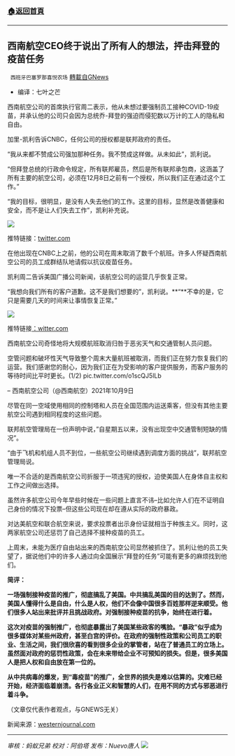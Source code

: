 ###  [:house:返回首頁](https://github.com/ourhimalayas/txt)
---


## 西南航空CEO终于说出了所有人的想法，抨击拜登的疫苗任务
` 西班牙巴塞罗那喜悦农场` [轉載自GNews](https://gnews.org/zh-hans/1592052/)

- 编译：七叶之芒


西南航空公司的首席执行官周二表示，他从未想过要强制员工接种COVID-19疫苗，并承认他的公司只会因为总统乔-拜登的强迫而侵犯数以万计的工人的隐私和自由。

加里-凯利告诉CNBC，任何公司的授权都是联邦政府的责任。

“我从来都不赞成公司强加那种任务。我不赞成这样做。从未如此”，凯利说。

“但拜登总统的行政命令规定，所有联邦雇员，然后是所有联邦承包商，这涵盖了所有主要的航空公司，必须在12月8日之前有一个授权，所以我们正在通过这个工作。”

“我的目标，很明显，是没有人失去他们的工作。这里的目标，显然是改善健康和安全，而不是让人们失去工作”，凯利补充说。

![](https://assets.gnews.org/wp-content/uploads/2021/10/image-237.png)

推特链接：[twitter.com](https://twitter.com/tomselliott/status/1447924663372427288?ref_src=twsrc%5Etfw%7Ctwcamp%5Etweetembed%7Ctwterm%5E1447924663372427288%7Ctwgr%5E%7Ctwcon%5Es1_c10&amp;ref_url=https%3A%2F%2Fwww.westernjournal.com%2Fsouthwest-ceo-finally-says-thinking-bashes-bidens-vaccine-mandate%2F)

在他出现在CNBC上之前，他的公司在周末取消了数千个航班。许多人怀疑西南航空公司的员工成群结队地请假以抗议疫苗任务。

凯利周二告诉美国广播公司新闻，该航空公司的运营几乎恢复正常。

“我想向我们所有的客户道歉。这不是我们想要的”，凯利说。**“**不幸的是，它只是需要几天的时间来让事情恢复正常。”

![](https://assets.gnews.org/wp-content/uploads/2021/10/image-238.png)

推特链接[：witter.com](https://twitter.com/GMA/status/1447883747152613381?ref_src=twsrc%5Etfw%7Ctwcamp%5Etweetembed%7Ctwterm%5E1447883747152613381%7Ctwgr%5E%7Ctwcon%5Es1_c10&amp;ref_url=https%3A%2F%2Fwww.westernjournal.com%2Fsouthwest-ceo-finally-says-thinking-bashes-bidens-vaccine-mandate%2F)

西南航空公司奇怪地将大规模航班取消归咎于恶劣天气和交通管制人员问题。

空管问题和破坏性天气导致整个周末大量航班被取消，而我们正在努力恢复我们的运营。我们感谢您的耐心，因为我们正在为受影响的客户提供服务，而客户服务的等待时间比平时更长。(1/2) pic.twitter.com/o1scQJ5lLb

– 西南航空公司（@西南航空）2021年10月9日

尽管在同一空域使用相同的控制塔和人员在全国范围内运送乘客，但没有其他主要航空公司遇到相同程度的这些问题。

联邦航空管理局在一份声明中说，”自星期五以来，没有出现空中交通管制短缺的情况”。

“由于飞机和机组人员不到位，一些航空公司继续遇到调度方面的挑战”，联邦航空管理局说。

唯一不合适的是西南航空公司折服于一项违宪的授权，迫使美国人在身体自主权和工作之间做出选择。

虽然许多航空公司今年早些时候在一些问题上直言不讳–比如允许人们在不证明自己身份的情况下投票–但这些公司现在却在遵从实际的政府暴政。

对达美航空和联合航空来说，要求投票者出示身份证就相当于种族主义。同时，这两家航空公司还惩罚了自己选择不接种疫苗的员工。

上周末，未能为医疗自由站出来的西南航空公司显然被抓住了。凯利让他的员工失望了，据说他们中的许多人通过向全国展示“拜登的任务”可能有更多的麻烦找到他们。

**简评：**

**一场强制接种疫苗的推广，彻底搞乱了美国。中共搞乱美国的目的达到了。然而，美国人懂得什么是自由，什么是人权，他们不会像中国很多百姓那样逆来顺受。他们很多人站出来批评并且挑战政府。对强制接种疫苗的抗争，始终在进行着。**

**这次对疫苗的强制推广，也彻底暴露出了美国某些政客的嘴脸。“暴政”似乎成为很多媒体对某些州政府，甚至白宫的评价。在政府的强制性政策和公司员工的职业、生活之间，我们很欣喜的看到很多企业的掌管者，站在了普通员工的立场上。虽然面对政府的惩罚性政策，会在未来带给企业不可预知的损失。但是，很多美国人是把人权和自由放在第一位的。**

**从中共病毒的爆发，到“毒疫苗”的推广，全世界的损失是难以估算的。灾难已经开始，经济面临着崩溃。各行各业正义和智慧的人们，在用不同的方式与邪恶进行着斗争。**

（文章仅代表作者观点，与GNEWS无关）

新闻来源：[westernjournal.com](https://www.westernjournal.com/southwest-ceo-finally-says-thinking-bashes-bidens-vaccine-mandate/)

* * *

*审核：蚂蚁兄弟
校对：阿伯塔
发布：Nuevo唐人*
![](https://assets.gnews.org/wp-content/uploads/2021/10/GNEWS_CH.-1-1.jpeg)
